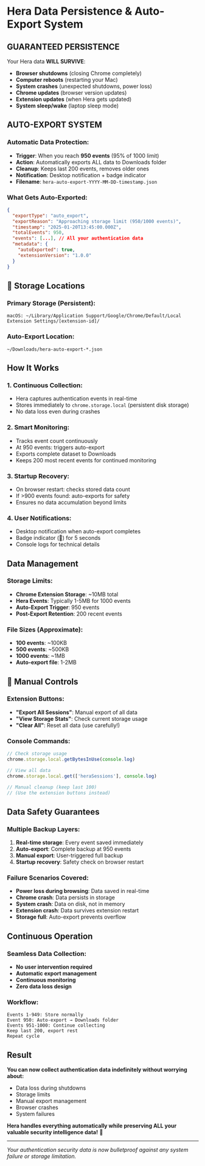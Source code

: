 # Hera Data Persistence & Auto-Export System

## **GUARANTEED PERSISTENCE**

Your Hera data **WILL SURVIVE**:
- **Browser shutdowns** (closing Chrome completely)
- **Computer reboots** (restarting your Mac)
- **System crashes** (unexpected shutdowns, power loss)
- **Chrome updates** (browser version updates)
- **Extension updates** (when Hera gets updated)
- **System sleep/wake** (laptop sleep mode)

## **AUTO-EXPORT SYSTEM**

### **Automatic Data Protection:**
- **Trigger**: When you reach **950 events** (95% of 1000 limit)
- **Action**: Automatically exports ALL data to Downloads folder
- **Cleanup**: Keeps last 200 events, removes older ones
- **Notification**: Desktop notification + badge indicator
- **Filename**: `hera-auto-export-YYYY-MM-DD-timestamp.json`

### **What Gets Auto-Exported:**
```json
{
  "exportType": "auto_export",
  "exportReason": "Approaching storage limit (950/1000 events)",
  "timestamp": "2025-01-20T13:45:00.000Z",
  "totalEvents": 950,
  "events": [...], // All your authentication data
  "metadata": {
    "autoExported": true,
    "extensionVersion": "1.0.0"
  }
}
```

## 📁 **Storage Locations**

### **Primary Storage (Persistent):**
```
macOS: ~/Library/Application Support/Google/Chrome/Default/Local Extension Settings/[extension-id]/
```

### **Auto-Export Location:**
```
~/Downloads/hera-auto-export-*.json
```

## **How It Works**

### **1. Continuous Collection:**
- Hera captures authentication events in real-time
- Stores immediately to `chrome.storage.local` (persistent disk storage)
- No data loss even during crashes

### **2. Smart Monitoring:**
- Tracks event count continuously
- At 950 events: triggers auto-export
- Exports complete dataset to Downloads
- Keeps 200 most recent events for continued monitoring

### **3. Startup Recovery:**
- On browser restart: checks stored data count
- If >900 events found: auto-exports for safety
- Ensures no data accumulation beyond limits

### **4. User Notifications:**
- Desktop notification when auto-export completes
- Badge indicator (📁) for 5 seconds
- Console logs for technical details

## **Data Management**

### **Storage Limits:**
- **Chrome Extension Storage**: ~10MB total
- **Hera Events**: Typically 1-5MB for 1000 events
- **Auto-Export Trigger**: 950 events
- **Post-Export Retention**: 200 recent events

### **File Sizes (Approximate):**
- **100 events**: ~100KB
- **500 events**: ~500KB  
- **1000 events**: ~1MB
- **Auto-export file**: 1-2MB

## 🔧 **Manual Controls**

### **Extension Buttons:**
- **"Export All Sessions"**: Manual export of all data
- **"View Storage Stats"**: Check current storage usage
- **"Clear All"**: Reset all data (use carefully!)

### **Console Commands:**
```javascript
// Check storage usage
chrome.storage.local.getBytesInUse(console.log)

// View all data
chrome.storage.local.get(['heraSessions'], console.log)

// Manual cleanup (keep last 100)
// (Use the extension buttons instead)
```

##  **Data Safety Guarantees**

### **Multiple Backup Layers:**
1. **Real-time storage**: Every event saved immediately
2. **Auto-export**: Complete backup at 950 events
3. **Manual export**: User-triggered full backup
4. **Startup recovery**: Safety check on browser restart

### **Failure Scenarios Covered:**
- **Power loss during browsing**: Data saved in real-time
- **Chrome crash**: Data persists in storage
- **System crash**: Data on disk, not in memory
- **Extension crash**: Data survives extension restart
- **Storage full**: Auto-export prevents overflow

## **Continuous Operation**

### **Seamless Data Collection:**
- **No user intervention required**
- **Automatic export management**
- **Continuous monitoring**
- **Zero data loss design**

### **Workflow:**
```
Events 1-949: Store normally
Event 950: Auto-export → Downloads folder
Events 951-1000: Continue collecting
Keep last 200, export rest
Repeat cycle
```

##  **Result**

**You can now collect authentication data indefinitely without worrying about:**
-  Data loss during shutdowns
-  Storage limits
-  Manual export management
-  Browser crashes
-  System failures

**Hera handles everything automatically while preserving ALL your valuable security intelligence data!** 🚀

---

*Your authentication security data is now bulletproof against any system failure or storage limitation.*

